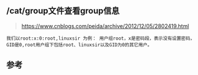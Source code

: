 

## /cat/group文件查看group信息

> https://www.cnblogs.com/peida/archive/2012/12/05/2802419.html
```
我们以root:x:0:root,linuxsir 为例： 用户组root，x是密码段，表示没有设置密码，GID是0,root用户组下包括root、linuxsir以及GID为0的其它用户。
```



## 参考
